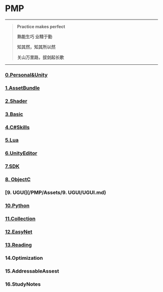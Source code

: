 # PMP

***

> **Practice makes perfect**
>
> **熟能生巧 业精于勤**
>
> **知其然，知其所以然**
>
> **关山万里路，拔剑起长歌**

***

### [0.Personal&Unity](/PMP/Assets/1.AssetBundle/0.Personal&Unity.md)

### [1.AssetBundle](/PMP/Assets/1.AssetBundle/1.AssetBundle.md)

### [2.Shader](/PMP/Assets/2.Shader/2.Shader.md)

### [3.Basic](/PMP/Assets/3.Basic/3.Basic.md)

### [4.C#Skills](/PMP/Assets/4.C#Skills/4.C#Skills.md)

### [5.Lua](/PMP/Assets/5.Lua/5.Lua.md)

### [6.UnityEditor](/PMP/Assets/6.UnityEditor/6.UnityEditor.md)

### [7.SDK](/PMP/Assets/7.SDK/7.SDK.md)

### [8. ObjectC](/PMP/Assets/8.ObjectC/8.ObjectC.md)


### [9. UGUI](/PMP/Assets/9. UGUI/UGUI.md)


### [10.Python](/PMP/Assets/10.Python/10.Python.md)

### [11.Collection](/PMP/Assets/11.Collection/11.Collection.md)

### [12.EasyNet](/PMP/Assets/12.EasyNet/12.EasyNet.md)

### [13.Reading](/PMP/Assets/13.Reading/13.Reading.md)

### 14.Optimization

### **15.AddressableAssest**

### 16.StudyNotes





